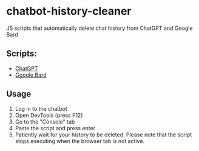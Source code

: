 # chatbot-history-cleaner
JS scripts that automatically delete chat history from ChatGPT and Google Bard

## Scripts:
* [ChatGPT](https://github.com/wprusik/chatbot-history-cleaner/blob/main/chatgpt.js)
* [Google Bard](https://github.com/wprusik/chatbot-history-cleaner/blob/main/bard.js)

## Usage
1. Log in to the chatbot
2. Open DevTools (press F12)
3. Go to the "Console" tab
4. Paste the script  and press enter
5. Patiently wait for your history to be deleted. Please note that the script stops executing when the browser tab is not active.

